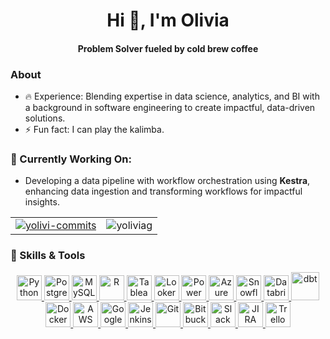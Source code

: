 <h1 align="center">Hi 👋, I'm Olivia</h1>
<h4 align="center"> Problem Solver fueled by cold brew coffee</h4>

### **About**
- 🔥 Experience: Blending expertise in data science, analytics, and BI with a background in software engineering to create impactful, data-driven solutions.
- ⚡ Fun fact: I can play the kalimba.

### **🚀 Currently Working On:**  
- Developing a data pipeline with workflow orchestration using **Kestra**, enhancing data ingestion and transforming workflows for impactful insights.



<!-- Trophies and Contributions Cards in a Table Layout -->
<table>
  <tr>
    <td>
      <!-- Trophies -->
      <a href="https://github.com/ryo-ma/github-profile-trophy">
        <img src="https://github-profile-trophy.vercel.app/?username=yolivi-commits&theme=dracula&no-frame=true&row=1&column=-1&title=Stars,-Followers,Commits,PullRequest,Experience,-Repositories,-Issues" alt="yolivi-commits" />
      </a>
    </td>
    <td>
      <!-- Contributions Card -->
      <img src="https://github-readme-streak-stats.herokuapp.com/?user=yolivi-commits&theme=dracula" alt="yoliviag" />
    </td>
  </tr>
</table>

### 🌟 Skills & Tools

<p align="center">
  <!-- Languages & Frameworks -->
  <a href="https://www.python.org" target="_blank" rel="noreferrer">
    <img src="https://www.vectorlogo.zone/logos/python/python-icon.svg" alt="Python" width="40" height="40"/>
  </a>
  <a href="https://www.postgresql.org" target="_blank" rel="noreferrer">
    <img src="https://www.vectorlogo.zone/logos/postgresql/postgresql-icon.svg" alt="PostgreSQL" width="40" height="40"/>
  </a>
  <a href="https://www.mysql.com" target="_blank" rel="noreferrer">
    <img src="https://www.vectorlogo.zone/logos/mysql/mysql-icon.svg" alt="MySQL" width="40" height="40"/>
  </a>
  <a href="https://www.r-project.org" target="_blank" rel="noreferrer">
    <img src="https://www.vectorlogo.zone/logos/r-project/r-project-icon.svg" alt="R" width="40" height="40"/>
  </a>


  <!-- BI & Visualization Tools -->
  <a href="https://www.tableau.com/" target="_blank" rel="noreferrer">
    <img src="https://img.icons8.com/?size=100&id=9Kvi1p1F0tUo&format=png&color=000000" alt="Tableau" width="40" height="40"/>
  </a>
  <a href="https://cloud.google.com/looker" target="_blank" rel="noreferrer">
    <img src="https://img.icons8.com/?size=100&id=SruJhzn0nnLl&format=png&color=000000" alt="Looker" width="40" height="40"/>
  </a>
  <a href="https://powerbi.microsoft.com/" target="_blank" rel="noreferrer">
    <img src="https://img.icons8.com/?size=100&id=70667&format=png&color=000000" alt="Power BI" width="40" height="40"/>
  </a>
<a href="https://azure.microsoft.com/" target="_blank" rel="noreferrer">
    <img src="https://img.icons8.com/?size=100&id=81727&format=png&color=000000" alt="Azure" width="40" height="40"/>
</a>


  <!-- Data Engineering & ETL Tools -->
  <a href="https://www.snowflake.com/" target="_blank" rel="noreferrer">
    <img src="https://www.vectorlogo.zone/logos/snowflake/snowflake-icon.svg" alt="Snowflake" width="40" height="40"/>
  </a>
  <a href="https://www.databricks.com/" target="_blank" rel="noreferrer">
    <img src="https://www.vectorlogo.zone/logos/databricks/databricks-icon.svg" alt="Databricks" width="40" height="40"/>
  </a>
<a href="https://www.getdbt.com/" target="_blank" rel="noreferrer">
    <img src="https://upload.vectorlogo.zone/logos/getdbt/images/bfd2e20c-3067-4898-861d-7e2913beb27f.svg" alt="dbt" width="45" height="45"/>
</a>

  
  <a href="https://www.docker.com/" target="_blank" rel="noreferrer">
    <img src="https://www.vectorlogo.zone/logos/docker/docker-official.svg" alt="Docker" width="40" height="40"/>
  </a>
  <a href="https://aws.amazon.com/" target="_blank" rel="noreferrer">
    <img src="https://www.vectorlogo.zone/logos/amazon_aws/amazon_aws-icon.svg" alt="AWS" width="40" height="40"/>
  </a>
    <a href="https://cloud.google.com/" target="_blank" rel="noreferrer">
    <img src="https://www.vectorlogo.zone/logos/google_cloud/google_cloud-icon.svg" alt="Google Cloud" width="40" height="40"/>
  </a>
      <a href="https://www.jenkins.io/" target="_blank" rel="noreferrer">
    <img src="https://www.vectorlogo.zone/logos/jenkins/jenkins-icon.svg" alt="Jenkins" width="40" height="40"/>
  </a>
<a href="https://git-scm.com/" target="_blank" rel="noreferrer">
    <img src="https://www.vectorlogo.zone/logos/git-scm/git-scm-icon.svg" alt="Git" width="40" height="40"/>
  </a>
  <a href="https://bitbucket.org/" target="_blank" rel="noreferrer">
    <img src="https://img.icons8.com/?size=100&id=iZTo5EQZtLKm&format=png&color=000000" alt="Bitbucket" width="40" height="40"/>
  </a>

  <!-- Collaboration Tools -->
  <a href="https://slack.com/" target="_blank" rel="noreferrer">
    <img src="https://www.vectorlogo.zone/logos/slack/slack-icon.svg" alt="Slack" width="40" height="40"/>
  </a>
  <a href="https://www.atlassian.com/software/jira" target="_blank" rel="noreferrer">
  <img src="https://www.vectorlogo.zone/logos/atlassian_jira/atlassian_jira-icon.svg" alt="JIRA" width="40" height="40"/>
  </a>
  <a href="https://trello.com/" target="_blank" rel="noreferrer">
    <img src="https://www.vectorlogo.zone/logos/trello/trello-icon.svg" alt="Trello" width="40" height="40"/>
  </a>
</p>

